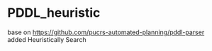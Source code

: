 # PDDL_heuristic
base on https://github.com/pucrs-automated-planning/pddl-parser  
added Heuristically Search
